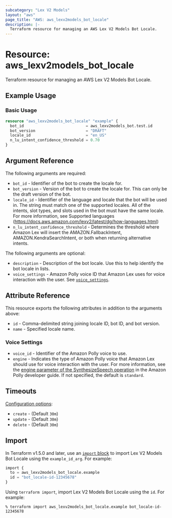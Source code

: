 ```yaml
---
subcategory: "Lex V2 Models"
layout: "aws"
page_title: "AWS: aws_lexv2models_bot_locale"
description: |-
  Terraform resource for managing an AWS Lex V2 Models Bot Locale.
---
```


# Resource: aws_lexv2models_bot_locale

Terraform resource for managing an AWS Lex V2 Models Bot Locale.

## Example Usage

### Basic Usage

```terraform
resource "aws_lexv2models_bot_locale" "example" {
  bot_id                           = aws_lexv2models_bot.test.id
  bot_version                      = "DRAFT"
  locale_id                        = "en_US"
  n_lu_intent_confidence_threshold = 0.70
}
```

## Argument Reference

The following arguments are required:

* `bot_id` - Identifier of the bot to create the locale for.
* `bot_version` - Version of the bot to create the locale for. This can only be the draft version of the bot.
* `locale_id` - Identifier of the language and locale that the bot will be used in. The string must match one of the supported locales. All of the intents, slot types, and slots used in the bot must have the same locale. For more information, see Supported languages (https://docs.aws.amazon.com/lexv2/latest/dg/how-languages.html)
* `n_lu_intent_confidence_threshold` - Determines the threshold where Amazon Lex will insert the AMAZON.FallbackIntent, AMAZON.KendraSearchIntent, or both when returning alternative intents.

The following arguments are optional:

* `description` - Description of the bot locale. Use this to help identify the bot locale in lists.
* `voice_settings` - Amazon Polly voice ID that Amazon Lex uses for voice interaction with the user. See [`voice_settings`](#voice-settings).

## Attribute Reference

This resource exports the following attributes in addition to the arguments above:

* `id` - Comma-delimited string joining locale ID, bot ID, and bot version.
* `name` - Specified locale name.

### Voice Settings

* `voice_id` - Identifier of the Amazon Polly voice to use.
* `engine` - Indicates the type of Amazon Polly voice that Amazon Lex should use for voice interaction with the user. For more information, see the [engine parameter of the SynthesizeSpeech operation](https://docs.aws.amazon.com/polly/latest/dg/API_SynthesizeSpeech.html#polly-SynthesizeSpeech-request-Engine) in the Amazon Polly developer guide. If not specified, the default is `standard`.

## Timeouts

[Configuration options](https://developer.hashicorp.com/terraform/language/resources/syntax#operation-timeouts):

* `create` - (Default `30m`)
* `update` - (Default `30m`)
* `delete` - (Default `30m`)

## Import

In Terraform v1.5.0 and later, use an [`import` block](https://developer.hashicorp.com/terraform/language/import) to import Lex V2 Models Bot Locale using the `example_id_arg`. For example:

```terraform
import {
  to = aws_lexv2models_bot_locale.example
  id = "bot_locale-id-12345678"
}
```

Using `terraform import`, import Lex V2 Models Bot Locale using the `id`. For example:

```console
% terraform import aws_lexv2models_bot_locale.example bot_locale-id-12345678
```

